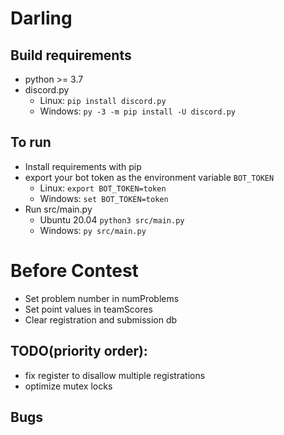 # Darling


## Build requirements
  - python  >= 3.7
  - discord.py 
    - Linux:   `pip install discord.py`
    - Windows: `py -3 -m pip install -U discord.py`

## To run
  - Install requirements with pip
  - export your bot token as the environment variable `BOT_TOKEN`
    - Linux:   `export BOT_TOKEN=token`
    - Windows: `set BOT_TOKEN=token`
  - Run src/main.py
    - Ubuntu 20.04 `python3 src/main.py`
    - Windows:     `py src/main.py`

# Before Contest
- Set problem number in numProblems
- Set point values in teamScores
- Clear registration and submission db

## TODO(priority order):
- fix register to disallow multiple registrations
- optimize mutex locks

## Bugs
